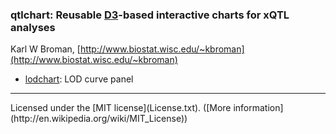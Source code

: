 ### qtlchart: Reusable [D3](http://d3js.org)-based interactive charts for xQTL analyses

Karl W Broman,
[http://www.biostat.wisc.edu/~kbroman](http://www.biostat.wisc.edu/~kbroman)

- [lodchart](lodchart): LOD curve panel

<hr/>
Licensed under the [MIT license](License.txt). ([More information](http://en.wikipedia.org/wiki/MIT_License))
